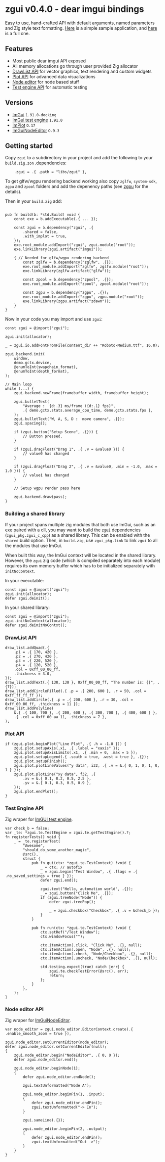 # zgui v0.4.0 - dear imgui bindings

Easy to use, hand-crafted API with default arguments, named parameters and Zig style text formatting. [Here](https://github.com/michal-z/zig-gamedev/tree/main/samples/minimal_zgpu_zgui) is a simple sample application, and [here](https://github.com/michal-z/zig-gamedev/tree/main/samples/gui_test_wgpu) is a full one.

## Features

* Most public dear imgui API exposed
* All memory allocations go through user provided Zig allocator
* [DrawList API](#drawlist-api) for vector graphics, text rendering and custom widgets
* [Plot API](#plot-api) for advanced data visualizations
* [Node editor](#node-editor-api) for node based stuff
* [Test engine API](#test-engine-api) for automatic testing

## Versions

* [ImGui](https://github.com/ocornut/imgui/tree/v1.91.0-docking) `1.91.0-docking`
* [ImGui test engine](https://github.com/ocornut/imgui_test_engine/tree/v1.91.0)  `1.91.0`
* [ImPlot](https://github.com/epezent/implot) `O.17`
* [ImGuiNodeEditor](https://github.com/thedmd/imgui-node-editor/tree/v0.9.3) `O.9.3`

## Getting started

Copy `zgui` to a subdirectory in your project and add the following to your `build.zig.zon` .dependencies:
```zig
    .zgui = .{ .path = "libs/zgui" },
```

To get glfw/wgpu rendering backend working also copy `zglfw`, `system-sdk`, `zgpu` and `zpool` folders and add the depenency paths (see [zgpu](https://github.com/zig-gamedev/zig-gamedev/tree/main/libs/zgpu) for the details).

Then in your `build.zig` add:
```zig

pub fn build(b: *std.Build) void {
    const exe = b.addExecutable(.{ ... });

    const zgui = b.dependency("zgui", .{
        .shared = false,
        .with_implot = true,
    });
    exe.root_module.addImport("zgui", zgui.module("root"));
    exe.linkLibrary(zgui.artifact("imgui"));
    
    { // Needed for glfw/wgpu rendering backend
        const zglfw = b.dependency("zglfw", .{});
        exe.root_module.addImport("zglfw", zglfw.module("root"));
        exe.linkLibrary(zglfw.artifact("glfw"));

        const zpool = b.dependency("zpool", .{});
        exe.root_module.addImport("zpool", zpool.module("root"));

        const zgpu = b.dependency("zgpu", .{});
        exe.root_module.addImport("zgpu", zgpu.module("root"));
        exe.linkLibrary(zgpu.artifact("zdawn"));
    }
}
```

Now in your code you may import and use `zgui`:

```zig
const zgui = @import("zgui");

zgui.init(allocator);

_ = zgui.io.addFontFromFile(content_dir ++ "Roboto-Medium.ttf", 16.0);

zgui.backend.init(
    window,
    demo.gctx.device,
    @enumToInt(swapchain_format),
    @enumToInt(depth_format),
);
```

```zig
// Main loop
while (...) {
    zgui.backend.newFrame(framebuffer_width, framebuffer_height);

    zgui.bulletText(
        "Average :  {d:.3} ms/frame ({d:.1} fps)",
        .{ demo.gctx.stats.average_cpu_time, demo.gctx.stats.fps },
    );
    zgui.bulletText("W, A, S, D :  move camera", .{});
    zgui.spacing();

    if (zgui.button("Setup Scene", .{})) {
        // Button pressed.
    }

    if (zgui.dragFloat("Drag 1", .{ .v = &value0 })) {
        // value0 has changed
    }

    if (zgui.dragFloat("Drag 2", .{ .v = &value0, .min = -1.0, .max = 1.0 })) {
        // value1 has changed
    }

    // Setup wgpu render pass here

    zgui.backend.draw(pass);
}
```

### Building a shared library

If your project spans multiple zig modules that both use ImGui, such as an exe paired with a dll, you may want to build the `zgui` dependencies (`zgui_pkg.zgui_c_cpp`) as a shared library. This can be enabled with the `shared` build option. Then, in `build.zig`, use `zgui_pkg.link` to link `zgui` to all the modules that use ImGui.

When built this way, the ImGui context will be located in the shared library. However, the `zgui` zig code (which is compiled separately into each module) requires its own memory buffer which has to be initialized separately with `initNoContext`.

In your executable:
```zig
const zgui = @import("zgui");
zgui.init(allocator);
defer zgui.deinit();
```

In your shared library:
```zig
const zgui = @import("zgui");
zgui.initNoContext(allocator);
defer zgui.deinitNoContxt();
```

### DrawList API

```zig
draw_list.addQuad(.{
    .p1 = .{ 170, 420 },
    .p2 = .{ 270, 420 },
    .p3 = .{ 220, 520 },
    .p4 = .{ 120, 520 },
    .col = 0xff_00_00_ff,
    .thickness = 3.0,
});
draw_list.addText(.{ 130, 130 }, 0xff_00_00_ff, "The number is: {}", .{7});
draw_list.addCircleFilled(.{ .p = .{ 200, 600 }, .r = 50, .col = 0xff_ff_ff_ff });
draw_list.addCircle(.{ .p = .{ 200, 600 }, .r = 30, .col = 0xff_00_00_ff, .thickness = 11 });
draw_list.addPolyline(
    &.{ .{ 100, 700 }, .{ 200, 600 }, .{ 300, 700 }, .{ 400, 600 } },
    .{ .col = 0xff_00_aa_11, .thickness = 7 },
);
```

### Plot API
```zig
if (zgui.plot.beginPlot("Line Plot", .{ .h = -1.0 })) {
    zgui.plot.setupAxis(.x1, .{ .label = "xaxis" });
    zgui.plot.setupAxisLimits(.x1, .{ .min = 0, .max = 5 });
    zgui.plot.setupLegend(.{ .south = true, .west = true }, .{});
    zgui.plot.setupFinish();
    zgui.plot.plotLineValues("y data", i32, .{ .v = &.{ 0, 1, 0, 1, 0, 1 } });
    zgui.plot.plotLine("xy data", f32, .{
        .xv = &.{ 0.1, 0.2, 0.5, 2.5 },
        .yv = &.{ 0.1, 0.3, 0.5, 0.9 },
    });
    zgui.plot.endPlot();
}
```

### Test Engine API
Zig wraper for [ImGUI test engine](https://github.com/ocornut/imgui_test_engine).

```zig
var check_b = false;
var _te: *zgui.te.TestEngine = zgui.te.getTestEngine().?;
fn registerTests() void {
    _ = _te.registerTest(
        "Awesome",
        "should_do_some_another_magic",
        @src(),
        struct {
            pub fn gui(ctx: *zgui.te.TestContext) !void {
                _ = ctx; // autofix
                _ = zgui.begin("Test Window", .{ .flags = .{ .no_saved_settings = true } });
                defer zgui.end();

                zgui.text("Hello, automation world", .{});
                _ = zgui.button("Click Me", .{});
                if (zgui.treeNode("Node")) {
                    defer zgui.treePop();

                    _ = zgui.checkbox("Checkbox", .{ .v = &check_b });
                }
            }

            pub fn run(ctx: *zgui.te.TestContext) !void {
                ctx.setRef("/Test Window");
                ctx.windowFocus("");

                ctx.itemAction(.click, "Click Me", .{}, null);
                ctx.itemAction(.open, "Node", .{}, null);
                ctx.itemAction(.check, "Node/Checkbox", .{}, null);
                ctx.itemAction(.uncheck, "Node/Checkbox", .{}, null);

                std.testing.expect(true) catch |err| {
                    zgui.te.checkTestError(@src(), err);
                    return;
                };
            }
        },
    );
}
```

### Node editor API

Zig wraper for [ImGuiNodeEditor](https://github.com/thedmd/imgui-node-editor).

```zig
var node_editor = zgui.node_editor.EditorContext.create(.{ .enable_smooth_zoom = true }),

zgui.node_editor.setCurrentEditor(node_editor);
defer zgui.node_editor.setCurrentEditor(null);
{
    zgui.node_editor.begin("NodeEditor", .{ 0, 0 });
    defer zgui.node_editor.end();

    zgui.node_editor.beginNode(1);
    {
        defer zgui.node_editor.endNode();

        zgui.textUnformatted("Node A");

        zgui.node_editor.beginPin(1, .input);
        {
            defer zgui.node_editor.endPin();
            zgui.textUnformatted("-> In");
        }

        zgui.sameLine(.{});

        zgui.node_editor.beginPin(2, .output);
        {
            defer zgui.node_editor.endPin();
            zgui.textUnformatted("Out ->");
        }
    }
}
```
